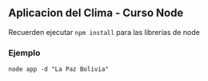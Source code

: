 ## Aplicacion del Clima - Curso Node

Recuerden ejecutar ```npm install``` para las librerias de node

### Ejemplo
```
node app -d "La Paz Bolivia"
```